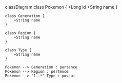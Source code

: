classDiagram
class Pokemon {
+Long id
+String name
}

    class Generation {
        +String name
    }

    class Region {
        +String name
    }

    class Type {
        +String name
    }

    Pokemon --> Generation : pertence
    Pokemon --> Region : pertence
    Pokemon --> "1..*" Type : possui
